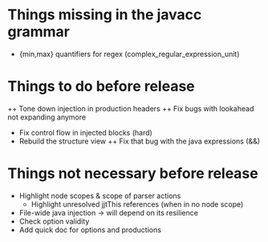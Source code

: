# Things missing in the javacc grammar

* {min,max} quantifiers for regex (complex_regular_expression_unit)

# Things to do before release

++ Tone down injection in production headers
++ Fix bugs with lookahead not expanding anymore
* Fix control flow in injected blocks (hard)
* Rebuild the structure view
++ Fix that bug with the java expressions (&&)

# Things not necessary before release

* Highlight node scopes & scope of parser actions
  * Highlight unresolved jjtThis references (when in no node scope)
* File-wide java injection -> will depend on its resilience
* Check option validity
* Add quick doc for options and productions
